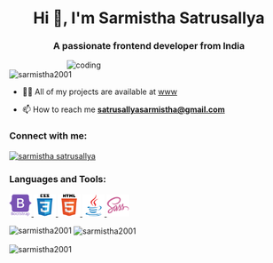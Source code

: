 <h1 align="center">Hi 👋, I'm Sarmistha Satrusallya</h1>
<h3 align="center">A passionate frontend developer from India</h3>

<img align="right" alt="coding" width="400" src="C:\Users\HP\Pictures\download.jpg">

<p align="left"> <img src="https://komarev.com/ghpvc/?username=sarmistha2001&label=Profile%20views&color=0e75b6&style=flat" alt="sarmistha2001" /> </p>

- 👨‍💻 All of my projects are available at [www](www)

- 📫 How to reach me **satrusallyasarmistha@gmail.com**

<h3 align="left">Connect with me:</h3>
<p align="left">
<a href="https://linkedin.com/in/sarmistha satrusallya" target="blank"><img align="center" src="https://raw.githubusercontent.com/rahuldkjain/github-profile-readme-generator/master/src/images/icons/Social/linked-in-alt.svg" alt="sarmistha satrusallya" height="30" width="40" /></a>
</p>

<h3 align="left">Languages and Tools:</h3>
<p align="left"> <a href="https://getbootstrap.com" target="_blank" rel="noreferrer"> <img src="https://raw.githubusercontent.com/devicons/devicon/master/icons/bootstrap/bootstrap-plain-wordmark.svg" alt="bootstrap" width="40" height="40"/> </a> <a href="https://www.w3schools.com/css/" target="_blank" rel="noreferrer"> <img src="https://raw.githubusercontent.com/devicons/devicon/master/icons/css3/css3-original-wordmark.svg" alt="css3" width="40" height="40"/> </a> <a href="https://www.w3.org/html/" target="_blank" rel="noreferrer"> <img src="https://raw.githubusercontent.com/devicons/devicon/master/icons/html5/html5-original-wordmark.svg" alt="html5" width="40" height="40"/> </a> <a href="https://www.java.com" target="_blank" rel="noreferrer"> <img src="https://raw.githubusercontent.com/devicons/devicon/master/icons/java/java-original.svg" alt="java" width="40" height="40"/> </a> <a href="https://sass-lang.com" target="_blank" rel="noreferrer"> <img src="https://raw.githubusercontent.com/devicons/devicon/master/icons/sass/sass-original.svg" alt="sass" width="40" height="40"/> </a> </p>

<p><img align="left" src="https://github-readme-stats.vercel.app/api/top-langs?username=sarmistha2001&show_icons=true&locale=en&layout=compact" alt="sarmistha2001" /></p>

<p>&nbsp;<img align="center" src="https://github-readme-stats.vercel.app/api?username=sarmistha2001&show_icons=true&locale=en" alt="sarmistha2001" /></p>

<p><img align="center" src="https://github-readme-streak-stats.herokuapp.com/?user=sarmistha2001&" alt="sarmistha2001" /></p>
